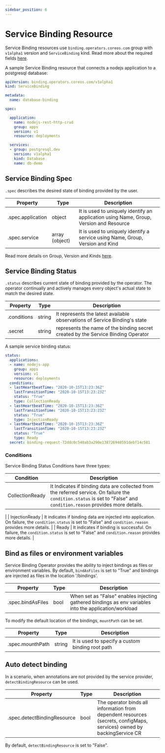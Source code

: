 ```yaml
---
sidebar_position: 6
---
```


# Service Binding Resource

Service Binding resources use `binding.operators.coreos.com` group with  `v1alpha1` version and `ServiceBinding` kind. Read more about the required fields [here](https://kubernetes.io/docs/concepts/overview/working-with-objects/kubernetes-objects/#required-fields).

A sample Service Binding resource that connects a nodejs application to a postgresql database:


```yaml
apiVersion: binding.operators.coreos.com/v1alpha1
kind: ServiceBinding

metadata:
  name: database-binding 

spec:

  application:
    name: nodejs-rest-http-crud
    group: apps
    version: v1
    resource: deployments

  services:
  - group: postgresql.dev
    version: v1alpha1
    kind: Database
    name: db-demo
```

## Service Binding Spec

`.spec` describes the desired state of binding provided by the user.

| Property                    | Type | Description |
| --------------------------- | ---- | ----------- |
| .spec.application           | object | It is used to uniquely identify an application using Name, Group, Version and Resource |
| .spec.service               | array (object) | It is used to uniquely identify a service using Name, Group, Version and Kind |

Read more details on Group, Version and Kinds [here](https://book.kubebuilder.io/cronjob-tutorial/gvks.html).

## Service Binding Status

`.status` describes current state of binding provided by the operator. The operator continually and actively manages every object's actual state to match the desired state.

| Property | Type | Description |
| -------- | ---- | ----------- |
| .conditions | string | It represents the latest available observations of Service Binding's state |
| .secret | string | represents the name of the binding secret created by the Service Binding Operator |

A sample service binding status:

```yaml
status:
  applications:
  - name: nodejs-app
    group: apps
    version: v1
    resource: deployments
  conditions:
  - lastHeartbeatTime: "2020-10-15T13:23:36Z"
    lastTransitionTime: "2020-10-15T13:23:23Z"
    status: "True"
    type: CollectionReady
  - lastHeartbeatTime: "2020-10-15T13:23:36Z"
    lastTransitionTime: "2020-10-15T13:23:23Z"
    status: "True"
    type: InjectionReady
  - lastHeartbeatTime: "2020-10-15T13:23:36Z"
    lastTransitionTime: "2020-10-15T13:23:23Z"
    status: "True"
    type: Ready
  secret: binding-request-72ddc0c540ab3a290e138726940591debf14c581
```

### Conditions

Service Binding Status Conditions have three types:

| Condition | Description |
| -------- | ----------- |
| CollectionReady | It Indicates if binding data are collected from the referred service. On failure the `condition.status` is set to "False" and `condition.reason` provides more details.
 |
| InjectionReady | It indicates if binding data are injected into application. On failure, the `condition.status` is set to "False" and `condition.reason` provides more details. |
| Ready | It indicates if binding is successful. On failure, the `condition.status` is set to "False" and `condition.reason` provides more details. |

## Bind as files or environment variables

Service Binding Operator provides the ability to inject bindings as files or environment variables. By default, `bindAsFiles` is set to "True" and bindings are injected as files in the location '/bindings'.

| Property | Type | Description |
| -------- | ---- | ----------- |
| .spec.bindAsFiles | bool | When set as "False" enables injecting gathered bindings as env variables into the application/workload |

To modify the default location of the bindings, `mountPath` can be set.

| Property | Type | Description |
| -------- | ---- | ----------- |
| .spec.mounthPath | string | It is used to specify a custom binding root path |

## Auto detect binding

In a scenario, when annotations are not provided by the service provider, `detectBindingResource` can be used. 

| Property | Type | Description |
| -------- | ---- | ----------- |
| .spec.detectBindingResource | bool | The operator binds all information from dependent resources (secrets, configMaps, services) owned by backingService CR |

By default, `detectBindingResource` is set to "False".